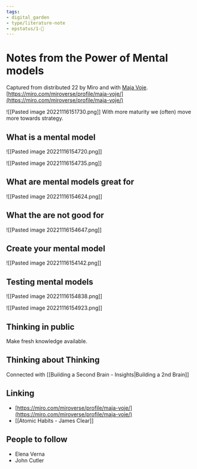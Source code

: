 ```yaml
---
tags: 
- digital_garden
- type/literature-note
- epstatus/1-🌱
---
```

# Notes from the Power of Mental models
Captured from distributed 22 by Miro and with [Maja Voje](https://www.linkedin.com/in/majavoje/).
[https://miro.com/miroverse/profile/maja-voje/](https://miro.com/miroverse/profile/maja-voje/)

![[Pasted image 20221116151730.png]]
With more maturity we (often) move more towards strategy.

## What is a mental model
![[Pasted image 20221116154720.png]]


![[Pasted image 20221116154735.png]]

## What are mental models great for
![[Pasted image 20221116154624.png]]

## What the are not good for
![[Pasted image 20221116154647.png]]

## Create your mental model

![[Pasted image 20221116154142.png]]


## Testing mental models
![[Pasted image 20221116154838.png]]


![[Pasted image 20221116154923.png]]


## Thinking in public
Make fresh knowledge available. 

## Thinking about Thinking
Connected with [[Building a Second Brain - Insights|Building a 2nd Brain]]

## Linking
+ [https://miro.com/miroverse/profile/maja-voje/](https://miro.com/miroverse/profile/maja-voje/)
+ [[Atomic Habits - James Clear]]

## People to follow
+ Elena Verna
+ John Cutler

